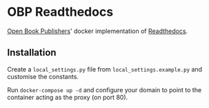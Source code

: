 # OBP Readthedocs

[Open Book Publishers](https://www.openbookpublishers.com/)' docker implementation of [Readthedocs](http://readthedocs.org/).

## Installation

Create a `local_settings.py` file from `local_settings.example.py` and customise the constants.

Run `docker-compose up -d` and configure your domain to point to the container acting as the proxy (on port 80).
